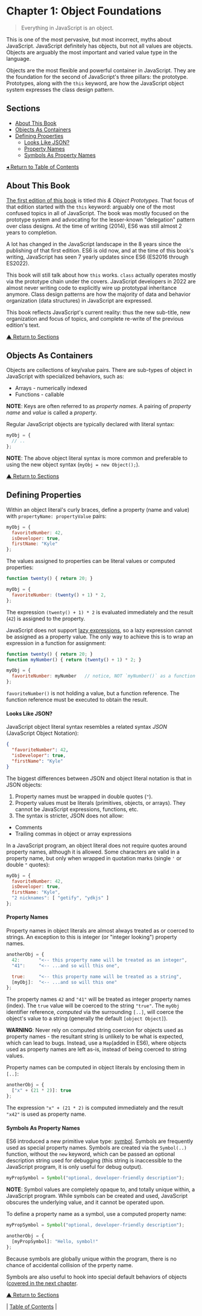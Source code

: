 # Chapter 1: Object Foundations
> Everything in JavaScript is an object.

This is one of the most pervasive, but most incorrect, myths about JavaScript. JavaScript definitely has objects, but not all values are objects. Objects are arguably the most important and varied value type in the language.

Objects are the most flexible and powerful container in JavaScript. They are the foundation for the second of JavaScript's three pillars: the prototype. Prototypes, along with the `this` keyword, are how the JavaScript object system expresses the class design pattern.

## Sections
* [About This Book](#about-this-book)
* [Objects As Containers](#objects-as-containers)
* [Defining Properties](#defining-properties)
  * [Looks Like JSON?](#looks-like-json)
  * [Property Names](#property-names)
  * [Symbols As Property Names](#symbols-as-property-names)

[◂ Return to Table of Contents](../README.md)

## About This Book
[The first edition of this book](https://github.com/getify/You-Dont-Know-JS/blob/1st-ed/this%20&%20object%20prototypes/README.md#you-dont-know-js-this--object-prototypes) is titled _this & Object Prototypes_. That focus of that edition started with the `this` keyword: arguably one of the most confused topics in all of JavaScript. The book was mostly focused on the prototype system and advocating for the lesser-known "delegation" pattern over class designs. At the time of writing (2014), ES6 was still almost 2 years to completion.

A lot has changed in the JavaScript landscape in the 8 years since the publishing of that first edition. ES6 is old now, and at the time of this book's writing, JavaScript has seen 7 yearly updates since ES6 (ES2016 through ES2022).

This book will still talk about how `this` works. `class` actually operates mostly via the prototype chain under the covers. JavaScript developers in 2022 are almost never writing code to explicitly wire up prototypal inheritance anymore. Class design patterns are how the majority of data and behavior organization (data structures) in JavaScript are expressed.

This book reflects JavaScript's current reality: thus the new sub-title, new organization and focus of topics, and complete re-write of the previous edition's text.

[▲ Return to Sections](#sections)

## Objects As Containers
Objects are collections of key/value pairs. There are sub-types of object in JavaScript with specialized behaviors, such as:
* Arrays - numerically indexed
* Functions - callable

**NOTE**: Keys are often referred to as _property names_. A pairing of _property name_ and _value_ is called a _property_.

Regular JavaScript objects are typically declared with literal syntax:

```javascript
myObj = {
  // ..
};
```

**NOTE**: The above object literal syntax is more common and preferable to using the new object syntax (`myObj = new Object();`).

[▲ Return to Sections](#sections)

## Defining Properties
Within an object literal's curly braces, define a property (name and value) with `propertyName: propertyValue` pairs:

```javascript
myObj = {
  favoriteNumber: 42,
  isDeveloper: true,
  firstName: "Kyle"
};
```

The values assigned to properties can be literal values or computed properties:

```javascript
function twenty() { return 20; }

myObj = {
  favoriteNumber: (twenty() + 1) * 2,
};
```

The expression `(twenty() + 1) * 2` is evaluated immediately and the result (`42`) is assigned to the property.

JavaScript does not support [lazy expressions](https://en.wikipedia.org/wiki/Lazy_evaluation), so a lazy expression cannot be assigned as a property value. The only way to achieve this is to wrap an expression in a function for assignment:

```javascript
function twenty() { return 20; }
function myNumber() { return (twenty() + 1) * 2; }

myObj = {
  favoriteNumber: myNumber   // notice, NOT `myNumber()` as a function call
};
```

`favoriteNumber()` is not holding a value, but a function reference. The function reference must be executed to obtain the result.

#### Looks Like JSON?
JavaScript object literal syntax resembles a related syntax _JSON_ (JavaScript Object Notation):

```json
{
  "favoriteNumber": 42,
  "isDeveloper": true,
  "firstName": "Kyle"
}
```

The biggest differences between JSON and object literal notation is that in JSON objects:
1. Property names must be wrapped in double quotes (`"`).
2. Property values must be literals (primitives, objects, or arrays). They cannot be JavaScript expressions, functions, etc.
3. The syntax is stricter, JSON does not allow:
  * Comments
  * Trailing commas in object or array expressions

In a JavaScript program, an object literal does not require quotes around property names, although it is allowed. Some characters are valid in a property name, but only when wrapped in quotation marks (single `'` or double `"` quotes):

```javascript
myObj = {
  favoriteNumber: 42,
  isDeveloper: true,
  firstName: "Kyle",
  "2 nicknames": [ "getify", "ydkjs" ]
};
```

#### Property Names
Property names in object literals are almost always treated as or coerced to strings. An exception to this is integer (or "integer looking") property names.

```javascript
anotherObj = {
  42:       "<-- this property name will be treated as an integer",
  "41":     "<-- ...and so will this one",

  true:     "<-- this property name will be treated as a string",
  [myObj]:  "<-- ...and so will this one"
};
```

The property names `42` and `"41"` will be treated as integer property names (index). The `true` value will be coerced to the string `"true"`. The `myObj` identifier reference, _computed_ via the surrounding `[..]`, will coerce the object's value to a string (generally the default `[object Object]`).

**WARNING**: Never rely on computed string coercion for objects used as property names - the resultant string is unlikely to be what is expected, which can lead to bugs. Instead, use a `Map`(added in ES6), where objects used as property names are left as-is, instead of being coerced to string values.

Property names can be computed in object literals by enclosing them in `[..]`:

```javascript
anotherObj = {
  ["x" + (21 * 2)]: true
};
```

The expression `"x" + (21 * 2)` is computed immediately and the result `"x42"` is used as property name.

#### Symbols As Property Names
ES6 introduced a new primitive value type: [symbol](https://developer.mozilla.org/en-US/docs/Web/JavaScript/Reference/Global_Objects/Symbol). Symbols are frequently used as special property names. Symbols are created via the `Symbol(..)` function, without the `new` keyword, which can be passed an optional description string used for debugging (this string is inaccessible to the JavaScript program, it is only useful for debug output).

```javascript
myPropSymbol = Symbol("optional, developer-friendly description");
```

**NOTE**: Symbol values are completely opaque to, and totally unique within, a JavaScript program. While symbols can be created and used, JavaScript obscures the underlying value, and it cannot be operated upon.

To define a property name as a symbol, use a computed property name:

```javascript
myPropSymbol = Symbol("optional, developer-friendly description");

anotherObj = {
  [myPropSymbol]: "Hello, symbol!"
};
```

Because symbols are globally unique within the program, there is no chance of accidental collision of the prperty name.

Symbols are also useful to hook into special default behaviors of objects ([covered in the next chapter](../02/README.md).

[▲ Return to Sections](#sections)

| [Table of Contents](../README.md#table-of-contents) |
